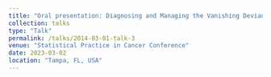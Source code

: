 ```yaml
---
title: "Oral presentation: Diagnosing and Managing the Vanishing Deviance in High-dimensional Penalized Cox Regression"
collection: talks
type: "Talk"
permalink: /talks/2014-03-01-talk-3
venue: "Statistical Practice in Cancer Conference"
date: 2023-03-02
location: "Tampa, FL, USA"
---
```



